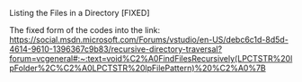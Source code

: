 Listing the Files in a Directory [FIXED]

The fixed form of the codes into the link:
https://social.msdn.microsoft.com/Forums/vstudio/en-US/debc6c1d-8d5d-4614-9610-1396367c9b83/recursive-directory-traversal?forum=vcgeneral#:~:text=void%C2%A0FindFilesRecursively(LPCTSTR%20lpFolder%2C%C2%A0LPCTSTR%20lpFilePattern)%20%C2%A0%7B